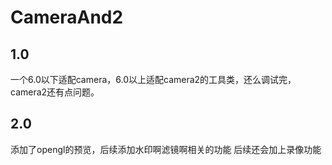 # CameraAnd2
## 1.0
一个6.0以下适配camera，6.0以上适配camera2的工具类，还么调试完，camera2还有点问题。

## 2.0
添加了opengl的预览，后续添加水印啊滤镜啊相关的功能
后续还会加上录像功能
